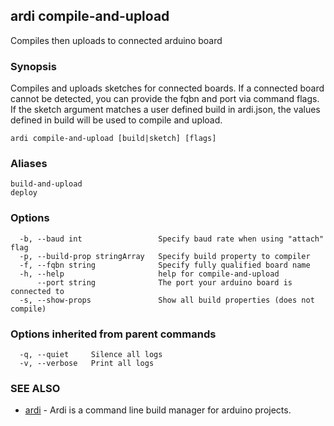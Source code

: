 ## ardi compile-and-upload

Compiles then uploads to connected arduino board

### Synopsis


Compiles and uploads sketches for connected boards. If a connected board cannot be detected, you can provide the fqbn and port via command flags. If the sketch argument matches a user defined build in ardi.json, the values defined in build will be used to compile and upload.

```
ardi compile-and-upload [build|sketch] [flags]
```

### Aliases


```
build-and-upload
deploy
```

### Options

```
  -b, --baud int                 Specify baud rate when using "attach" flag
  -p, --build-prop stringArray   Specify build property to compiler
  -f, --fqbn string              Specify fully qualified board name
  -h, --help                     help for compile-and-upload
      --port string              The port your arduino board is connected to
  -s, --show-props               Show all build properties (does not compile)
```

### Options inherited from parent commands

```
  -q, --quiet     Silence all logs
  -v, --verbose   Print all logs
```

### SEE ALSO

* [ardi](ardi.md)	 - Ardi is a command line build manager for arduino projects.

